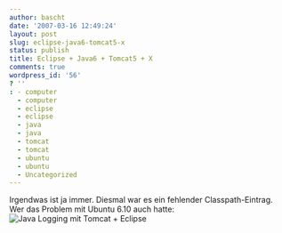 ```yaml
---
author: bascht
date: '2007-03-16 12:49:24'
layout: post
slug: eclipse-java6-tomcat5-x
status: publish
title: Eclipse + Java6 + Tomcat5 + X
comments: true
wordpress_id: '56'
? ''
: - computer
  - computer
  - eclipse
  - eclipse
  - java
  - java
  - tomcat
  - tomcat
  - ubuntu
  - ubuntu
  - Uncategorized
---
```


Irgendwas ist ja immer. Diesmal war es ein fehlender
Classpath-Eintrag. Wer das Problem mit Ubuntu 6.10 auch hatte:
![Java Logging mit Tomcat + Eclipse](http://www.bascht.com/uploads/2007/03/commonsloggingjpg.png)


